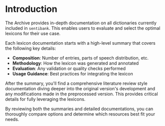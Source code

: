 # Introduction

The Archive provides in-depth documentation on all dictionaries currently included in `sentibank`. This enables users to evaluate and select the optimal lexicons for their use case. 

Each lexicon documentation starts with a high-level summary that covers the following key details:
- **Composition**: Number of entries, parts of speech distribution, etc.
- **Methodology**: How the lexicon was generated and annotated
- **Evaluation**: Any validation or quality checks performed
- **Usage Guidance**: Best practices for integrating the lexicon

After the summary, you'll find a comprehensive literature review style documentation diving deeper into the original version's development and any modifications made in the preprocessed version. This provides critical details for fully leveraging the lexicons.

By reviewing both the summaries and detailed documentations, you can thoroughly compare options and determine which resources best fit your needs.

<!-- <picture><source srcset="https://images.emojiterra.com/google/noto-emoji/unicode-15.1/color/1024px/1f5c3.png" type="image/png"><img src="https://images.emojiterra.com/google/noto-emoji/unicode-15.1/color/1024px/1f5c3.png" alt="🗃️" height="32"></picture> -->